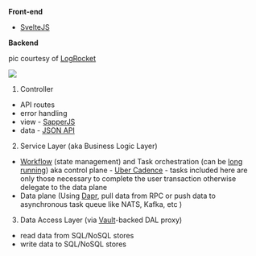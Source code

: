 **Front-end**

- [SvelteJS](https://svelte.dev)

**Backend**

pic courtesy of [LogRocket](https://blog.logrocket.com/the-perfect-architecture-flow-for-your-next-node-js-project/)

<img src="https://itjumpstart.files.wordpress.com/2019/12/business-logic-api-routes.png">

1. Controller 

- API routes
- error handling 
- view - [SapperJS](https://sapper.svelte.dev)
- data - [JSON API](https://dri.es/headless-cms-rest-vs-jsonapi-vs-graphql)

2. Service Layer (aka Business Logic Layer)

- [Workflow](https://news.ycombinator.com/item?id=19732447) (state management) and Task orchestration (can be [long running](https://blog.bernd-ruecker.com/what-are-long-running-processes-b3ee769f0a27)) aka control plane - [Uber Cadence](https://cadenceworkflow.io) - tasks included here are only those necessary to complete the user transaction otherwise delegate to the data plane
- Data plane (Using [Dapr](https://dapr.io), pull data from RPC or push data to asynchronous task queue like NATS, Kafka, etc )

3. Data Access Layer (via [Vault](https://www.vaultproject.io/docs/secrets/databases/index.html)-backed DAL proxy)

- read data from SQL/NoSQL stores
- write data to SQL/NoSQL stores 
